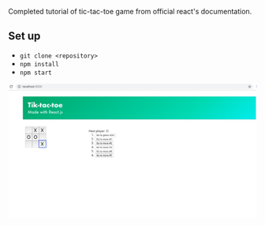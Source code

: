 Completed tutorial of tic-tac-toe game from official react's documentation.

## Set up

* `git clone <repository>`
* `npm install`
* `npm start`

![Example of Tik-tac-toe app with React.js](public/pic.jpg)
